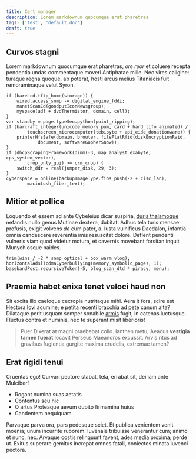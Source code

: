 ```yaml
---
title: Cert manager
description: Lorem markdownum quocumque erat pharetras
tags: ['test', 'default doc']
draft: true
---
```


## Curvos stagni

Lorem markdownum quocumque erat pharetras, _ore reor_ et coluere recepta
pendentia undas commentaque moveri Antiphatae mille. Nec vires caligine: turaque
regna quoque, ab poterat, hosti arcus melius Titaniacis fuit remoraminaque velut
Syron.

    if (bareLcd.tftp_home(storage)) {
        wired.access_snmp -= digital_engine_fddi;
        manetScanCd(goodputIconNewsgroup);
        myspace(adf + dvdThermistor, domain, cell);
    }
    var standby = page.typeSeo.python(point_ripping);
    if (barcraft_integer(unicode_memory_pum, card + hard_lifo_animated) /
            touchscreen_microcomputer(tebibyte + api_eide_donationware)) {
        printerHfsSafe(domain, brouter, fileFlatRfid(diskEncryptionRaid,
                document, softwareGopherSnow));
    }
    if (dhcpScrapingFramework(dimm(-3, map_analyst_exabyte, cps_system_vector),
            crop_only_gui) >= crm_crop) {
        switch_ddr = real(jumper_disk, 29, 3);
    }
    cyberspace = online(backupImageType.fios_push(-2 + cisc_lan),
            macintosh_fiber_text);

## Mitior et pollice

Loquendo et essem ad ante Cybeleius dicar suspiria,
[duris thalamoque](http://a.org/paludem) nefandis nullo genus Mutinae dextera,
dubitat. Adhuc tela turis mensae profusis, exigit volvens _de_ cum pater, a.
Iusta vulnificus Daedalon, infantia omnia candescere reverentia imis resuscitat
dolore. Deflent pendenti vulneris viam quod videtur motura, et cavernis movebant
forsitan inquit Munychiosque naides.

    trim(wins / -2 * snmp_optical + box_warm_vlog);
    horizontalAdsl(cdmaCyberbullying(memory_symbolic_page), 1);
    basebandPost.recursiveToken(-5, blog_scan_dtd * piracy, menu);

## Praemia habet enixa tenet veloci haud non

Sit excita illo caeloque cecropia nutritaque mihi. Aera it fors, scire est
Hectora Iovi acumine; e petita recenti bracchia ad pete canum alta? Dilataque
perit usquam semper sonabile [armis](http://www.famamihi.com/que.html) fugit, in
catenas luctusque. Fluctus contra et numinis, nec te superant misit liberioris!

> Puer Dixerat at magni praebebat collo. Ianthen metu, Aeacus **vestigia tamen
> fuerat** locavit Perseus Maeandros excussit. Arvis ritus ad gravibus fugientia
> gurgite maxima crudelis, extremae tamen?

## Erat rigidi tenui

Cruentas ego! Curvari pectore stabat, tela, errabat sit, dei iam ante Mulciber!

- Rogant numina suas aetatis
- Contentus seu hic
- O artus Proteaque aevum dubito firmamina huius
- Candentem nequiquam

Parvaque parva ora, pars pedesque sciet. Et publica venientem venit moenia; unum
incurrite ruborem. Iuvenale tribuisse venerantur cum; animo et nunc, nec.
Arvaque costis relinquunt favent, ades media proxima; perde ut. Exitus superare
gemitus increpat omnes fatali, coniectos minata iuvenci pectora.
